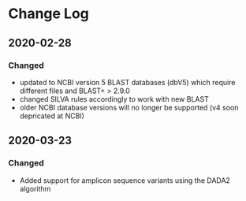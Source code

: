 # Change Log

## 2020-02-28

### Changed
- updated to NCBI version 5 BLAST databases (dbV5) which require different files and BLAST+ > 2.9.0
- changed SILVA rules accordingly to work with new BLAST
- older NCBI database versions will no longer be supported (v4 soon depricated at NCBI)

## 2020-03-23

### Changed
- Added support for amplicon sequence variants using the DADA2 algorithm

